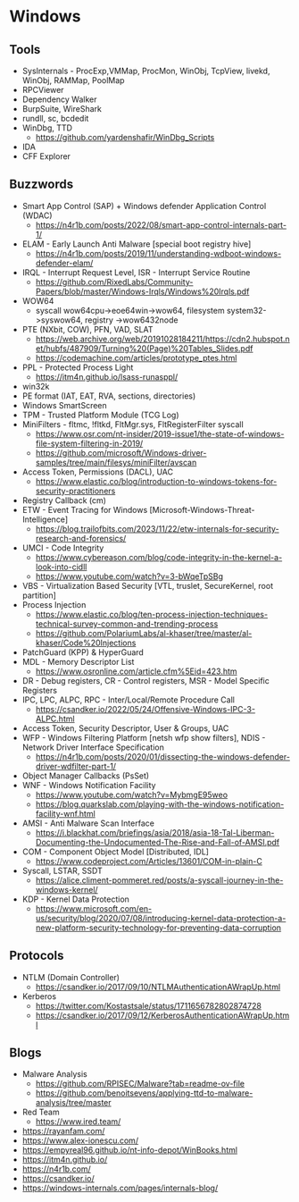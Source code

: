 # Windows #

## Tools ##
* SysInternals - ProcExp,VMMap, ProcMon, WinObj, TcpView, livekd, WinObj, RAMMap, PoolMap
* RPCViewer
* Dependency Walker 
* BurpSuite, WireShark
* rundll, sc, bcdedit
* WinDbg, TTD
  * https://github.com/yardenshafir/WinDbg_Scripts
* IDA
* CFF Explorer

## Buzzwords ##
* Smart App Control (SAP) + Windows defender Application Control (WDAC)
  * https://n4r1b.com/posts/2022/08/smart-app-control-internals-part-1/
* ELAM - Early Launch Anti Malware [special boot registry hive]
  * https://n4r1b.com/posts/2019/11/understanding-wdboot-windows-defender-elam/
* IRQL - Interrupt Request Level, ISR - Interrupt Service Routine
  * https://github.com/RixedLabs/Community-Papers/blob/master/Windows-Irqls/Windows%20Irqls.pdf
* WOW64
  * syscall wow64cpu->eoe64win->wow64, filesystem system32->syswow64, registry ->wow6432node
* PTE (NXbit, COW), PFN, VAD, SLAT
  * https://web.archive.org/web/20191028184211/https://cdn2.hubspot.net/hubfs/487909/Turning%20(Page)%20Tables_Slides.pdf
  * https://codemachine.com/articles/prototype_ptes.html
* PPL - Protected Process Light
  * https://itm4n.github.io/lsass-runasppl/
* win32k
* PE format (IAT, EAT, RVA, sections, directories)
* Windows SmartScreen
* TPM - Trusted Platform Module (TCG Log)
* MiniFilters - fltmc, !fltkd, FltMgr.sys, FltRegisterFilter syscall
  * https://www.osr.com/nt-insider/2019-issue1/the-state-of-windows-file-system-filtering-in-2019/
  * https://github.com/microsoft/Windows-driver-samples/tree/main/filesys/miniFilter/avscan
* Access Token, Permissions (DACL), UAC
  * https://www.elastic.co/blog/introduction-to-windows-tokens-for-security-practitioners
* Registry Callback (cm)
* ETW - Event Tracing for Windows [Microsoft-Windows-Threat-Intelligence]
  * https://blog.trailofbits.com/2023/11/22/etw-internals-for-security-research-and-forensics/
* UMCI - Code Integrity
  * https://www.cybereason.com/blog/code-integrity-in-the-kernel-a-look-into-cidll
  * https://www.youtube.com/watch?v=3-bWqeTpSBg
* VBS - Virtualization Based Security [VTL, truslet, SecureKernel, root partition]
* Process Injection
  * https://www.elastic.co/blog/ten-process-injection-techniques-technical-survey-common-and-trending-process
  * https://github.com/PolariumLabs/al-khaser/tree/master/al-khaser/Code%20Injections
* PatchGuard (KPP) & HyperGuard
* MDL - Memory Descriptor List
  * https://www.osronline.com/article.cfm%5Eid=423.htm
* DR - Debug registers, CR - Control registers, MSR - Model Specific Registers
* IPC, LPC, ALPC, RPC - Inter/Local/Remote Procedure Call
  * https://csandker.io/2022/05/24/Offensive-Windows-IPC-3-ALPC.html
* Access Token, Security Descriptor, User & Groups, UAC
* WFP - Windows Filtering Platform [netsh wfp show filters], NDIS - Network Driver Interface Specification
  * https://n4r1b.com/posts/2020/01/dissecting-the-windows-defender-driver-wdfilter-part-1/
* Object Manager Callbacks (PsSet)
* WNF - Windows Notification Facility
  * https://www.youtube.com/watch?v=MybmgE95weo
  * https://blog.quarkslab.com/playing-with-the-windows-notification-facility-wnf.html
* AMSI - Anti Malware Scan Interface
  * https://i.blackhat.com/briefings/asia/2018/asia-18-Tal-Liberman-Documenting-the-Undocumented-The-Rise-and-Fall-of-AMSI.pdf
* COM - Component Object Model [Distributed, IDL]
  * https://www.codeproject.com/Articles/13601/COM-in-plain-C
* Syscall, LSTAR, SSDT
  * https://alice.climent-pommeret.red/posts/a-syscall-journey-in-the-windows-kernel/
* KDP - Kernel Data Protection
  * https://www.microsoft.com/en-us/security/blog/2020/07/08/introducing-kernel-data-protection-a-new-platform-security-technology-for-preventing-data-corruption


## Protocols ##
* NTLM (Domain Controller)
  * https://csandker.io/2017/09/10/NTLMAuthenticationAWrapUp.html
* Kerberos
  * https://twitter.com/Kostastsale/status/1711656782802874728
  * https://csandker.io/2017/09/12/KerberosAuthenticationAWrapUp.html

## Blogs ##
* Malware Analysis
  * https://github.com/RPISEC/Malware?tab=readme-ov-file
  * https://github.com/benoitsevens/applying-ttd-to-malware-analysis/tree/master
* Red Team
  * https://www.ired.team/
* https://rayanfam.com/
* https://www.alex-ionescu.com/
* https://empyreal96.github.io/nt-info-depot/WinBooks.html
* https://itm4n.github.io/
* https://n4r1b.com/
* https://csandker.io/
* https://windows-internals.com/pages/internals-blog/
